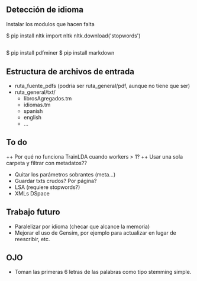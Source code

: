 
## Detección de idioma
Instalar los modulos que hacen falta

$ pip install nltk
import nltk
nltk.download('stopwords')

## 
$ pip install pdfminer
$ pip install markdown

## Estructura de archivos de entrada
+ ruta_fuente_pdfs (podría ser ruta_general/pdf, aunque no tiene que ser)
+ ruta_general/txt/
    * librosAgregados.tm
    * idiomas.tm
    * spanish
    * english
    * ...

## To do
++ Por qué no funciona TrainLDA cuando workers > 1?
++ Usar una sola carpeta y filtrar con metadatos??
+ Quitar los parámetros sobrantes (meta...)
+ Guardar txts crudos? Por página?
+ LSA (requiere stopwords?)
+ XMLs DSpace

## Trabajo futuro
+ Paralelizar por idioma (checar que alcance la memoria)
+ Mejorar el uso de Gensim, por ejemplo para actualizar en lugar de reescribir, etc.

## OJO
+ Toman las primeras 6 letras de las palabras como tipo stemming simple.

